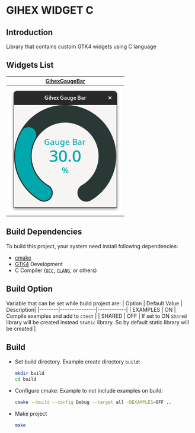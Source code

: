 
# GIHEX WIDGET C

## Introduction

Library that contains custom GTK4 widgets using C language

## Widgets List
  
| **[GihexGaugeBar](#gihex_gauge_bar)** |
|:-------------:|
| ![Gihex Gauge Bar](screenshoot/gihex_gauge_bar.png) | 

  

   

## Build Dependencies

To build this project, your system need install following dependencies:
- [cmake](https://cmake.org/)
- [GTK4](https://www.gtk.org) Development
- C Compiler ([`GCC`](https://gcc.gnu.org/), [`CLANG`](https://clang.llvm.org/), or others)

## Build Option
Variable that can be set while build project are:
| Option | Default Value | Description|
|--------|---------------|------------|
|  EXAMPLES | ON | Compile examples and add to `ctest` |
| SHARED | OFF | If set to ON `Shared` library will be created instead `Static` library. So by default static library will be created |

## Build
- Set build directory. Example create directory `build`:
  ```sh
  mkdir build
  cd build
  ```
- Configure cmake. Example to not include examples on build:
  ```sh
  cmake --build --config Debug --target all -DEXAMPLES=OFF ..
  ```
- Make project
  ```sh
  make
  ```
